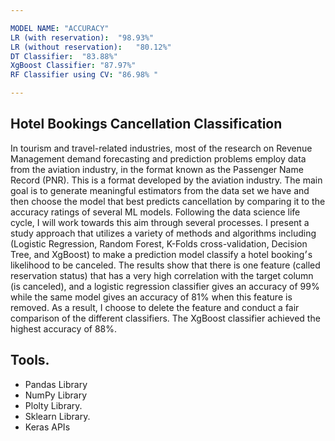 ```yaml
---

MODEL NAME:	"ACCURACY"
LR (with reservation):	"98.93%"
LR (without reservation):	"80.12%"
DT Classifier:	"83.88%"
XgBoost Classifier:	"87.97%"
RF Classifier using CV:	"86.98% "

---
```


## Hotel Bookings Cancellation Classification

In tourism and travel-related industries, most of the research on Revenue Management demand forecasting and prediction problems employ data from the aviation industry, in the format known as the Passenger Name Record (PNR). This is a format developed by the aviation industry. 
The main goal is to generate meaningful estimators from the data set we have and then choose the model that best predicts cancellation by comparing it to the accuracy ratings of several ML models. Following the data science life cycle, I will work towards this aim through several processes. I present a study approach that utilizes a variety of methods and algorithms including (Logistic Regression, Random Forest, K-Folds cross-validation, Decision Tree, and XgBoost) to make a prediction model classify a hotel booking׳s likelihood to be canceled. 
The results show that there is one feature (called reservation status) that has a very high correlation with the target column (is canceled), and a logistic regression classifier gives an accuracy of 99% while the same model gives an accuracy of 81% when this feature is removed. As a result, I choose to delete the feature and conduct a fair comparison of the different classifiers. The XgBoost classifier achieved the highest accuracy of 88%.



## Tools.
*	Pandas Library
*	NumPy Library
*	Plolty Library.
*	Sklearn Library.
*	Keras APIs

